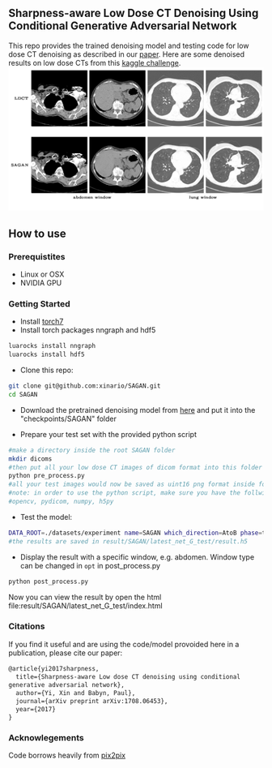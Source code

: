 ## Sharpness-aware Low Dose CT Denoising Using Conditional Generative Adversarial Network
This repo provides the trained denoising model and testing code for low dose CT denoising as described in our [paper](https://arxiv.org/abs/1708.06453).
Here are some denoised results on low dose CTs from this [kaggle challenge](https://www.kaggle.com/c/data-science-bowl-2017/data). 
<img src="imgs/sample.jpg" width="900px"/>

## How to use

### Prerequistites
- Linux or OSX
- NVIDIA GPU

### Getting Started
- Install [torch7](http://torch.ch/docs/getting-started.html#_)
- Install torch packages nngraph and hdf5
```bash
luarocks install nngraph
luarocks install hdf5
```
- Clone this repo:
```bash
git clone git@github.com:xinario/SAGAN.git
cd SAGAN
```
- Download the pretrained denoising model from [here](https://1drv.ms/u/s!Aj4IQl4ug0_9gj4TTqVW1JhhHG5f) and put it into the "checkpoints/SAGAN" folder

- Prepare your test set with the provided python script
```bash
#make a directory inside the root SAGAN folder
mkdir dicoms
#then put all your low dose CT images of dicom format into this folder and run
python pre_process.py
#all your test images would now be saved as uint16 png format inside folder datasets/experiment/test
#note: in order to use the python script, make sure you have the follwing packages installed
#opencv, pydicom, numpy, h5py
```
- Test the model:
```bash
DATA_ROOT=./datasets/experiment name=SAGAN which_direction=AtoB phase=test th test.lua
#the results are saved in result/SAGAN/latest_net_G_test/result.h5
```
- Display the result with a specific window, e.g. abdomen. Window type can be changed in `opt` in post_process.py
```bash
python post_process.py
```
Now you can view the result by open the html file:result/SAGAN/latest_net_G_test/index.html

### Citations
If you find it useful and are using the code/model provoided here in a publication, please cite our paper:

	@article{yi2017sharpness,
	  title={Sharpness-aware Low dose CT denoising using conditional generative adversarial network},
	  author={Yi, Xin and Babyn, Paul},
	  journal={arXiv preprint arXiv:1708.06453},
	  year={2017}
	}



### Acknowlegements
Code borrows heavily from [pix2pix](https://github.com/phillipi/pix2pix)
